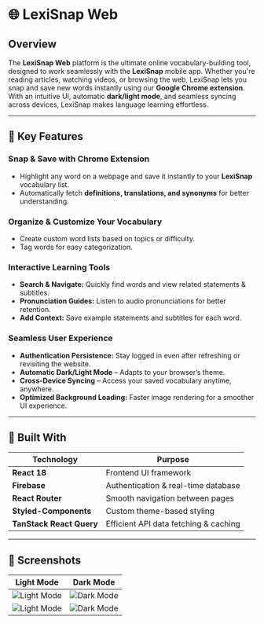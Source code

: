 # 🌐 LexiSnap Web

## Overview  
The **LexiSnap Web** platform is the ultimate online vocabulary-building tool, designed to work seamlessly with the **LexiSnap** mobile app. Whether you're reading articles, watching videos, or browsing the web, LexiSnap lets you snap and save new words instantly using our **Google Chrome extension**.  
With an intuitive UI, automatic **dark/light mode**, and seamless syncing across devices, LexiSnap makes language learning effortless.

---

## 🚀 Key Features  

### **Snap & Save with Chrome Extension**  
- Highlight any word on a webpage and save it instantly to your **LexiSnap** vocabulary list.  
- Automatically fetch **definitions, translations, and synonyms** for better understanding.  

### **Organize & Customize Your Vocabulary**  
- Create custom word lists based on topics or difficulty.
- Tag words for easy categorization.

### **Interactive Learning Tools**  
- **Search & Navigate:** Quickly find words and view related statements & subtitles.  
- **Pronunciation Guides:** Listen to audio pronunciations for better retention.  
- **Add Context:** Save example statements and subtitles for each word.  

### **Seamless User Experience**  
- **Authentication Persistence:** Stay logged in even after refreshing or revisiting the website.  
- **Automatic Dark/Light Mode** – Adapts to your browser’s theme.  
- **Cross-Device Syncing** – Access your saved vocabulary anytime, anywhere.  
- **Optimized Background Loading:** Faster image rendering for a smoother UI experience.  

---

## 🔧 Built With  

| Technology         | Purpose |
|--------------------|---------|
| **React 18**      | Frontend UI framework |
| **Firebase**      | Authentication & real-time database |
| **React Router**  | Smooth navigation between pages |
| **Styled-Components** | Custom theme-based styling |
| **TanStack React Query** | Efficient API data fetching & caching |

---

## 📸 Screenshots  

| Light Mode | Dark Mode |
|------------|----------|
| ![Light Mode](https://imgur.com/LRfZF7W.jpg) | ![Dark Mode](https://imgur.com/fKDSxKM.jpg) |
| ![Light Mode](https://imgur.com/KXEnbL2.jpg) | ![Dark Mode](https://imgur.com/EYXFKJi.jpg) |
